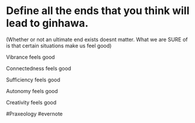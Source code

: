 # Define all the ends that you think will lead to ginhawa.

(Whether or not an ultimate end exists doesnt matter. What we are SURE of is that certain situations make us feel good)

Vibrance feels good

Connectedness feels good

Sufficiency feels good

Autonomy feels good

Creativity feels good

\#Praxeology #evernote

